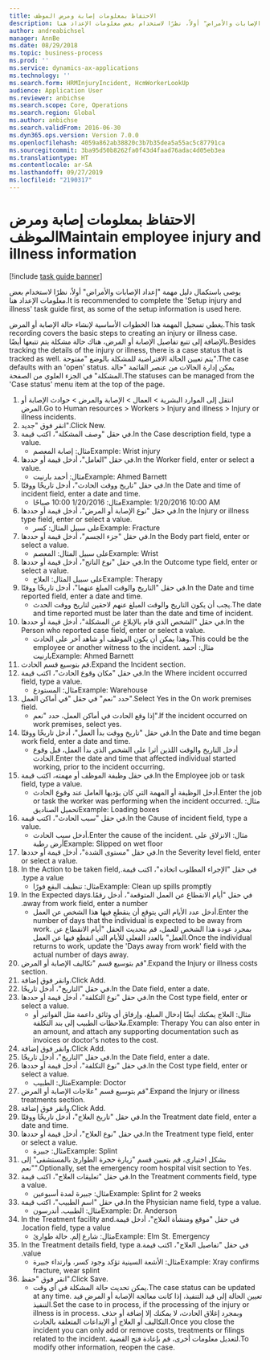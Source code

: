```yaml
---
title: الاحتفاظ بمعلومات إصابة ومرض الموظف
description: يوصى باستكمال دليل مهمة "إعداد الإصابات والأمراض" أولاً، نظرًا لاستخدام بعض معلومات الإعداد هنا.
author: andreabichsel
manager: AnnBe
ms.date: 08/29/2018
ms.topic: business-process
ms.prod: ''
ms.service: dynamics-ax-applications
ms.technology: ''
ms.search.form: HRMInjuryIncident, HcmWorkerLookUp
audience: Application User
ms.reviewer: anbichse
ms.search.scope: Core, Operations
ms.search.region: Global
ms.author: anbichse
ms.search.validFrom: 2016-06-30
ms.dyn365.ops.version: Version 7.0.0
ms.openlocfilehash: 4059a862ab38820c3b7b35dea5a55ac5c87791ca
ms.sourcegitcommit: 3ba95d50b8262fa0f43d4faad76adac4d05eb3ea
ms.translationtype: HT
ms.contentlocale: ar-SA
ms.lasthandoff: 09/27/2019
ms.locfileid: "2190317"
---
```

# <a name="maintain-employee-injury-and-illness-information"></a><span data-ttu-id="5030f-103">الاحتفاظ بمعلومات إصابة ومرض الموظف</span><span class="sxs-lookup"><span data-stu-id="5030f-103">Maintain employee injury and illness information</span></span>

[!include [task guide banner](../../includes/task-guide-banner.md)]

<span data-ttu-id="5030f-104">يوصى باستكمال دليل مهمة "إعداد الإصابات والأمراض" أولاً، نظرًا لاستخدام بعض معلومات الإعداد هنا.</span><span class="sxs-lookup"><span data-stu-id="5030f-104">It is recommended to complete the 'Setup injury and illness' task guide first, as some of the setup information is used here.</span></span> 



<span data-ttu-id="5030f-105">يغطي تسجيل المهمة هذا الخطوات الأساسية لإنشاء حالة الإصابة أو المرض.</span><span class="sxs-lookup"><span data-stu-id="5030f-105">This task recording covers the basic steps to creating an injury or illness case.</span></span> <span data-ttu-id="5030f-106">بالإضافة إلى تتبع تفاصيل الإصابة أو المرض، هناك حالة مشكلة يتم تتبعها أيضًا.</span><span class="sxs-lookup"><span data-stu-id="5030f-106">Besides tracking the details of the injury or illness, there is a case status that is tracked as well.</span></span>  <span data-ttu-id="5030f-107">يتم تعيين الحالة الافتراضية للمشكلة بالوضع "مفتوحة".</span><span class="sxs-lookup"><span data-stu-id="5030f-107">The case defaults with an 'open' status.</span></span>  <span data-ttu-id="5030f-108">يمكن إدارة الحالات من عنصر القائمة "حالة المشكلة" في الجزء العلوي من الصفحة.</span><span class="sxs-lookup"><span data-stu-id="5030f-108">The statuses can be managed from the 'Case status' menu item at the top of the page.</span></span>

1. <span data-ttu-id="5030f-109">انتقل إلى الموارد البشرية > العمال > الإصابة والمرض > حوادث الإصابة أو المرض.</span><span class="sxs-lookup"><span data-stu-id="5030f-109">Go to Human resources > Workers > Injury and illness > Injury or illness incidents.</span></span>
2. <span data-ttu-id="5030f-110">انقر فوق "جديد".</span><span class="sxs-lookup"><span data-stu-id="5030f-110">Click New.</span></span>
3. <span data-ttu-id="5030f-111">في حقل "وصف المشكلة"، اكتب قيمة.</span><span class="sxs-lookup"><span data-stu-id="5030f-111">In the Case description field, type a value.</span></span>
    * <span data-ttu-id="5030f-112">مثال: إصابة المعصم</span><span class="sxs-lookup"><span data-stu-id="5030f-112">Example:  Wrist injury</span></span>  
4. <span data-ttu-id="5030f-113">في حقل "العامل"، أدخل قيمة أو حددها.</span><span class="sxs-lookup"><span data-stu-id="5030f-113">In the Worker field, enter or select a value.</span></span>
    * <span data-ttu-id="5030f-114">مثال: أحمد بارنيت</span><span class="sxs-lookup"><span data-stu-id="5030f-114">Example: Ahmed Barnett</span></span>  
5. <span data-ttu-id="5030f-115">في حقل "تاريخ ووقت الحادث"، أدخل تاريخًا ووقتًا.</span><span class="sxs-lookup"><span data-stu-id="5030f-115">In the Date and time of incident field, enter a date and time.</span></span>
    * <span data-ttu-id="5030f-116">مثال: 1/20/2016 10:00 صباحًا</span><span class="sxs-lookup"><span data-stu-id="5030f-116">Example:  1/20/2016 10:00 AM</span></span>  
6. <span data-ttu-id="5030f-117">في حقل "نوع الإصابة أو المرض"، أدخل قيمة أو حددها.</span><span class="sxs-lookup"><span data-stu-id="5030f-117">In the Injury or illness type field, enter or select a value.</span></span>
    * <span data-ttu-id="5030f-118">على سبيل المثال: كسر</span><span class="sxs-lookup"><span data-stu-id="5030f-118">Example:  Fracture</span></span>  
7. <span data-ttu-id="5030f-119">في حقل "‏‫جزء الجسم‬"، أدخل قيمة أو حددها.</span><span class="sxs-lookup"><span data-stu-id="5030f-119">In the Body part field, enter or select a value.</span></span>
    * <span data-ttu-id="5030f-120">على سبيل المثال: المعصم</span><span class="sxs-lookup"><span data-stu-id="5030f-120">Example:  Wrist</span></span>  
8. <span data-ttu-id="5030f-121">في حقل "نوع الناتج"، أدخل قيمة أو حددها.</span><span class="sxs-lookup"><span data-stu-id="5030f-121">In the Outcome type field, enter or select a value.</span></span>
    * <span data-ttu-id="5030f-122">على سبيل المثال: العلاج</span><span class="sxs-lookup"><span data-stu-id="5030f-122">Example:  Therapy</span></span>  
9. <span data-ttu-id="5030f-123">في حقل "التاريخ والوقت المبلغ عنهما"، أدخل تاريخًا ووقتًا.</span><span class="sxs-lookup"><span data-stu-id="5030f-123">In the Date and time reported field, enter a date and time.</span></span>
    * <span data-ttu-id="5030f-124">يجب أن يكون التاريخ والوقت المبلغ عنهم لاحقين لتاريخ ووقت الحدث.</span><span class="sxs-lookup"><span data-stu-id="5030f-124">The date and time reported must be later than the date and time of incident.</span></span>  
10. <span data-ttu-id="5030f-125">في حقل "الشخص الذي قام بالإبلاغ عن المشكلة"، أدخل قيمة أو حددها.</span><span class="sxs-lookup"><span data-stu-id="5030f-125">In the Person who reported case field, enter or select a value.</span></span>
    * <span data-ttu-id="5030f-126">وهذا يمكن أن يكون الموظف أو شاهد آخر على الحادث.</span><span class="sxs-lookup"><span data-stu-id="5030f-126">This could be the employee or another witness to the incident.</span></span>  <span data-ttu-id="5030f-127">مثال: أحمد بارنيت</span><span class="sxs-lookup"><span data-stu-id="5030f-127">Example: Ahmed Barnett</span></span>  
11. <span data-ttu-id="5030f-128">قم بتوسيع قسم الحادث.</span><span class="sxs-lookup"><span data-stu-id="5030f-128">Expand the Incident section.</span></span>
12. <span data-ttu-id="5030f-129">في حقل "مكان وقوع الحادث"، اكتب قيمة.</span><span class="sxs-lookup"><span data-stu-id="5030f-129">In the Where incident occurred field, type a value.</span></span>
    * <span data-ttu-id="5030f-130">مثال: المستودع</span><span class="sxs-lookup"><span data-stu-id="5030f-130">Example:  Warehouse</span></span>  
13. <span data-ttu-id="5030f-131">حدد "نعم" في حقل "في أماكن العمل‬".</span><span class="sxs-lookup"><span data-stu-id="5030f-131">Select Yes in the On work premises field.</span></span>
    * <span data-ttu-id="5030f-132">إذا وقع الحادث في أماكن العمل، حدد "نعم".</span><span class="sxs-lookup"><span data-stu-id="5030f-132">If the incident occurred on work premises, select yes.</span></span>  
14. <span data-ttu-id="5030f-133">في حقل "تاريخ ووقت بدأ العمل"، أدخل تاريخًا ووقتًا.</span><span class="sxs-lookup"><span data-stu-id="5030f-133">In the Date and time began work field, enter a date and time.</span></span>
    * <span data-ttu-id="5030f-134">أدخل التاريخ والوقت اللذين أثرا على الشخص الذي بدأ العمل، قبل وقوع الحادث.</span><span class="sxs-lookup"><span data-stu-id="5030f-134">Enter the date and time that affected individual started working, prior to the incident occurring.</span></span>  
15. <span data-ttu-id="5030f-135">في حقل وظيفة الموظف أو مهمته، اكتب قيمة.</span><span class="sxs-lookup"><span data-stu-id="5030f-135">In the Employee job or task field, type a value.</span></span>
    * <span data-ttu-id="5030f-136">أدخل الوظيفة أو المهمة التي كان يؤديها العامل عند وقوع الحادث.</span><span class="sxs-lookup"><span data-stu-id="5030f-136">Enter the job or task the worker was performing when the incident occurred.</span></span>  <span data-ttu-id="5030f-137">مثال: تحميل الصناديق</span><span class="sxs-lookup"><span data-stu-id="5030f-137">Example:  Loading boxes</span></span>  
16. <span data-ttu-id="5030f-138">في حقل "سبب الحادث"، اكتب قيمة.</span><span class="sxs-lookup"><span data-stu-id="5030f-138">In the Cause of incident field, type a value.</span></span>
    * <span data-ttu-id="5030f-139">أدخل سبب الحادث.</span><span class="sxs-lookup"><span data-stu-id="5030f-139">Enter the cause of the incident.</span></span>  <span data-ttu-id="5030f-140">مثال: الانزلاق على أرض رطبة</span><span class="sxs-lookup"><span data-stu-id="5030f-140">Example:  Slipped on wet floor</span></span>  
17. <span data-ttu-id="5030f-141">في حقل "مستوى الشدة"، أدخل قيمة أو حددها.</span><span class="sxs-lookup"><span data-stu-id="5030f-141">In the Severity level field, enter or select a value.</span></span>
18. <span data-ttu-id="5030f-142">في حقل "‏‫الإجراء المطلوب اتخاذه"، اكتب قيمة.</span><span class="sxs-lookup"><span data-stu-id="5030f-142">In the Action to be taken field, type a value.</span></span>
    * <span data-ttu-id="5030f-143">مثال: تنظيف البقع فورًا</span><span class="sxs-lookup"><span data-stu-id="5030f-143">Example:  Clean up spills promptly</span></span>  
19. <span data-ttu-id="5030f-144">في حقل "‏‫أيام الانقطاع عن العمل المتوقعة"، أدخل رقمًا.</span><span class="sxs-lookup"><span data-stu-id="5030f-144">In the Expected days away from work field, enter a number.</span></span>
    * <span data-ttu-id="5030f-145">أدخل عدد الأيام التي يتوقع أن ينقطع فيها هذا الشخص عن العمل.</span><span class="sxs-lookup"><span data-stu-id="5030f-145">Enter the number of days that the individual is expected to be away from work.</span></span>  <span data-ttu-id="5030f-146">بمجرد عودة هذا الشخص للعمل، قم بتحديث الحقل "أيام الانقطاع عن العمل" بالعدد الفعلي للأيام التي انقطع فيها عن العمل.</span><span class="sxs-lookup"><span data-stu-id="5030f-146">Once the individual returns to work, update the 'Days away from work' field with the actual number of days away.</span></span>  
20. <span data-ttu-id="5030f-147">قم بتوسيع قسم "تكاليف الإصابة أو المرض".</span><span class="sxs-lookup"><span data-stu-id="5030f-147">Expand the Injury or illness costs section.</span></span>
21. <span data-ttu-id="5030f-148">وانقر فوق إضافة.</span><span class="sxs-lookup"><span data-stu-id="5030f-148">Click Add.</span></span>
22. <span data-ttu-id="5030f-149">في حقل "التاريخ"، أدخل تاريخًا.</span><span class="sxs-lookup"><span data-stu-id="5030f-149">In the Date field, enter a date.</span></span>
23. <span data-ttu-id="5030f-150">في حقل "نوع التكلفة"، أدخل قيمة أو حددها.</span><span class="sxs-lookup"><span data-stu-id="5030f-150">In the Cost type field, enter or select a value.</span></span>
    * <span data-ttu-id="5030f-151">مثال: العلاج    يمكنك أيضًا إدخال المبلغ، وإرفاق أي وثائق داعمة مثل الفواتير أو ملاحظات الطبيب إلى بند التكلفة.</span><span class="sxs-lookup"><span data-stu-id="5030f-151">Example:  Therapy    You can also enter in an amount, and attach any supporting documentation such as invoices or doctor's notes to the cost.</span></span>  
24. <span data-ttu-id="5030f-152">وانقر فوق إضافة.</span><span class="sxs-lookup"><span data-stu-id="5030f-152">Click Add.</span></span>
25. <span data-ttu-id="5030f-153">في حقل "التاريخ"، أدخل تاريخًا.</span><span class="sxs-lookup"><span data-stu-id="5030f-153">In the Date field, enter a date.</span></span>
26. <span data-ttu-id="5030f-154">في حقل "نوع التكلفة"، أدخل قيمة أو حددها.</span><span class="sxs-lookup"><span data-stu-id="5030f-154">In the Cost type field, enter or select a value.</span></span>
    * <span data-ttu-id="5030f-155">مثال: الطبيب</span><span class="sxs-lookup"><span data-stu-id="5030f-155">Example: Doctor</span></span>  
27. <span data-ttu-id="5030f-156">قم بتوسيع قسم "علاجات الإصابة أو المرض".</span><span class="sxs-lookup"><span data-stu-id="5030f-156">Expand the Injury or illness treatments section.</span></span>
28. <span data-ttu-id="5030f-157">وانقر فوق إضافة.</span><span class="sxs-lookup"><span data-stu-id="5030f-157">Click Add.</span></span>
29. <span data-ttu-id="5030f-158">في حقل "تاريخ العلاج"، أدخل تاريخًا ووقتًا.</span><span class="sxs-lookup"><span data-stu-id="5030f-158">In the Treatment date field, enter a date and time.</span></span>
30. <span data-ttu-id="5030f-159">في حقل "نوع العلاج"، أدخل قيمة أو حددها.</span><span class="sxs-lookup"><span data-stu-id="5030f-159">In the Treatment type field, enter or select a value.</span></span>
    * <span data-ttu-id="5030f-160">مثال: جبيرة</span><span class="sxs-lookup"><span data-stu-id="5030f-160">Example:  Splint</span></span>  
31. <span data-ttu-id="5030f-161">بشكل اختياري، قم بتعيين قسم "‏‫زيارة حجرة الطوارئ بالمستشفى‬" إلى "نعم".</span><span class="sxs-lookup"><span data-stu-id="5030f-161">Optionally, set the emergency room hospital visit section to Yes.</span></span>
32. <span data-ttu-id="5030f-162">في حقل "‏‫تعليقات العلاج‬"، اكتب قيمة.</span><span class="sxs-lookup"><span data-stu-id="5030f-162">In the Treatment comments field, type a value.</span></span>
    * <span data-ttu-id="5030f-163">مثال: جبيرة لمدة أسبوعين</span><span class="sxs-lookup"><span data-stu-id="5030f-163">Example:  Splint for 2 weeks</span></span>  
33. <span data-ttu-id="5030f-164">في حقل "اسم الطبيب"، اكتب قيمة.</span><span class="sxs-lookup"><span data-stu-id="5030f-164">In the Physician name field, type a value.</span></span>
    * <span data-ttu-id="5030f-165">مثال: الطبيب. أندرسون</span><span class="sxs-lookup"><span data-stu-id="5030f-165">Example:  Dr. Anderson</span></span>  
34. <span data-ttu-id="5030f-166">في حقل "‏‫موقع ومنشأة العلاج"، أدخل قيمة.</span><span class="sxs-lookup"><span data-stu-id="5030f-166">In the Treatment facility and location field, type a value.</span></span>
    * <span data-ttu-id="5030f-167">مثال: شارع إلم. حالة طوارئ</span><span class="sxs-lookup"><span data-stu-id="5030f-167">Example:  Elm St. Emergency</span></span>  
35. <span data-ttu-id="5030f-168">في حقل "‏‫تفاصيل العلاج"، اكتب قيمة.</span><span class="sxs-lookup"><span data-stu-id="5030f-168">In the Treatment details field, type a value.</span></span>
    * <span data-ttu-id="5030f-169">مثال: الأشعة السينية تؤكد وجود كسر، وارتداء جبيرة</span><span class="sxs-lookup"><span data-stu-id="5030f-169">Example:  Xray confirms fracture, wear splint</span></span>  
36. <span data-ttu-id="5030f-170">انقر فوق "حفظ".</span><span class="sxs-lookup"><span data-stu-id="5030f-170">Click Save.</span></span>
    * <span data-ttu-id="5030f-171">يمكن تحديث حالة المشكلة في أي وقت.</span><span class="sxs-lookup"><span data-stu-id="5030f-171">The case status can be updated at any time.</span></span>  <span data-ttu-id="5030f-172">تعيين الحالة إلى قيد التنفيذ، إذا كانت معالجة الإصابة أو المرض قيد التنفيذ.</span><span class="sxs-lookup"><span data-stu-id="5030f-172">Set the case to in process, if the processing of the injury or illness is in process.</span></span>  <span data-ttu-id="5030f-173">وبمجرد إغلاق الحادث، لا يمكنك إلا إضافة أو حذف التكاليف أو العلاج أو الإيداعات المتعلقة بالحادث.</span><span class="sxs-lookup"><span data-stu-id="5030f-173">Once you close the incident you can only add or remove costs, treatments or filings related to the incident.</span></span>  <span data-ttu-id="5030f-174">لتعديل معلومات أخرى، قم بإعادة فتح القضية.</span><span class="sxs-lookup"><span data-stu-id="5030f-174">To modify other information, reopen the case.</span></span>  

